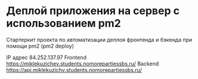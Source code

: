 # Деплой приложения на сервер с использованием pm2

Стартеркит проекта по автоматизации деплоя фронтенда и бэкенда при помощи pm2 (pm2 deploy)

IP адрес 84.252.137.97
Frontend https://miklekuzichev.students.nomorepartiessbs.ru/
Backend https://api.miklekuzichv.students.nomorepartiessbs.ru/
